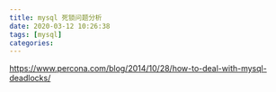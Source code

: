 ```yaml
---
title: mysql 死锁问题分析
date: 2020-03-12 10:26:38
tags: [mysql]
categories:
---
```

https://www.percona.com/blog/2014/10/28/how-to-deal-with-mysql-deadlocks/
